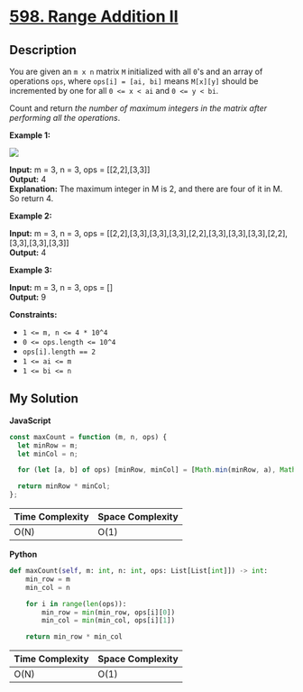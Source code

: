 # [598. Range Addition II](https://leetcode.com/problems/range-addition-ii)

## Description

You are given an `m x n` matrix `M` initialized with all `0`'s and an array of operations `ops`, where `ops[i] = [ai, bi]` means `M[x][y]` should be incremented by one for all `0 <= x < ai` and `0 <= y < bi`.

Count and return _the number of maximum integers in the matrix after performing all the operations_.

**Example 1:**

![](https://assets.leetcode.com/uploads/2020/10/02/ex1.jpg)

**Input:** m = 3, n = 3, ops = \[\[2,2\],\[3,3\]\]  
**Output:** 4  
**Explanation:** The maximum integer in M is 2, and there are four of it in M. So return 4.

**Example 2:**

**Input:** m = 3, n = 3, ops = \[\[2,2\],\[3,3\],\[3,3\],\[3,3\],\[2,2\],\[3,3\],\[3,3\],\[3,3\],\[2,2\],\[3,3\],\[3,3\],\[3,3\]\]  
**Output:** 4

**Example 3:**

**Input:** m = 3, n = 3, ops = \[\]  
**Output:** 9

**Constraints:**

- `1 <= m, n <= 4 * 10^4`
- `0 <= ops.length <= 10^4`
- `ops[i].length == 2`
- `1 <= ai <= m`
- `1 <= bi <= n`

## My Solution

**JavaScript**

```js
const maxCount = function (m, n, ops) {
  let minRow = m;
  let minCol = n;

  for (let [a, b] of ops) [minRow, minCol] = [Math.min(minRow, a), Math.min(minCol, b)];

  return minRow * minCol;
};
```

| Time Complexity | Space Complexity |
| --------------- | ---------------- |
| O(N)            | O(1)             |

**Python**

```python
def maxCount(self, m: int, n: int, ops: List[List[int]]) -> int:
    min_row = m
    min_col = n

    for i in range(len(ops)):
        min_row = min(min_row, ops[i][0])
        min_col = min(min_col, ops[i][1])

    return min_row * min_col
```

| Time Complexity | Space Complexity |
| --------------- | ---------------- |
| O(N)            | O(1)             |
